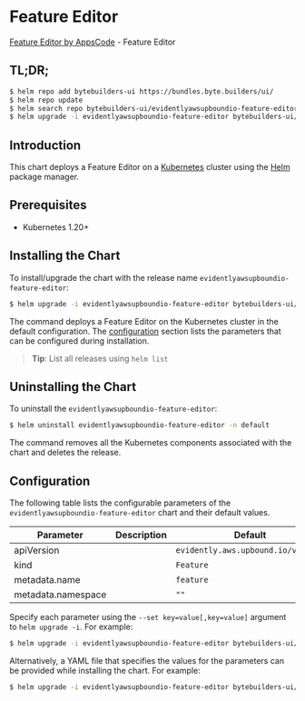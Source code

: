# Feature Editor

[Feature Editor by AppsCode](https://byte.builders) - Feature Editor

## TL;DR;

```bash
$ helm repo add bytebuilders-ui https://bundles.byte.builders/ui/
$ helm repo update
$ helm search repo bytebuilders-ui/evidentlyawsupboundio-feature-editor --version=v0.4.18
$ helm upgrade -i evidentlyawsupboundio-feature-editor bytebuilders-ui/evidentlyawsupboundio-feature-editor -n default --create-namespace --version=v0.4.18
```

## Introduction

This chart deploys a Feature Editor on a [Kubernetes](http://kubernetes.io) cluster using the [Helm](https://helm.sh) package manager.

## Prerequisites

- Kubernetes 1.20+

## Installing the Chart

To install/upgrade the chart with the release name `evidentlyawsupboundio-feature-editor`:

```bash
$ helm upgrade -i evidentlyawsupboundio-feature-editor bytebuilders-ui/evidentlyawsupboundio-feature-editor -n default --create-namespace --version=v0.4.18
```

The command deploys a Feature Editor on the Kubernetes cluster in the default configuration. The [configuration](#configuration) section lists the parameters that can be configured during installation.

> **Tip**: List all releases using `helm list`

## Uninstalling the Chart

To uninstall the `evidentlyawsupboundio-feature-editor`:

```bash
$ helm uninstall evidentlyawsupboundio-feature-editor -n default
```

The command removes all the Kubernetes components associated with the chart and deletes the release.

## Configuration

The following table lists the configurable parameters of the `evidentlyawsupboundio-feature-editor` chart and their default values.

|     Parameter      | Description |                    Default                    |
|--------------------|-------------|-----------------------------------------------|
| apiVersion         |             | <code>evidently.aws.upbound.io/v1beta1</code> |
| kind               |             | <code>Feature</code>                          |
| metadata.name      |             | <code>feature</code>                          |
| metadata.namespace |             | <code>""</code>                               |


Specify each parameter using the `--set key=value[,key=value]` argument to `helm upgrade -i`. For example:

```bash
$ helm upgrade -i evidentlyawsupboundio-feature-editor bytebuilders-ui/evidentlyawsupboundio-feature-editor -n default --create-namespace --version=v0.4.18 --set apiVersion=evidently.aws.upbound.io/v1beta1
```

Alternatively, a YAML file that specifies the values for the parameters can be provided while
installing the chart. For example:

```bash
$ helm upgrade -i evidentlyawsupboundio-feature-editor bytebuilders-ui/evidentlyawsupboundio-feature-editor -n default --create-namespace --version=v0.4.18 --values values.yaml
```
